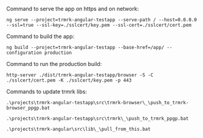 Command to serve the app on https and on network:

```shell
ng serve --project=trmrk-angular-testapp --serve-path / --host=0.0.0.0 --ssl=true --ssl-key=./sslcert/key.pem --ssl-cert=./sslcert/cert.pem
```

Command to build the app:

```shell
ng build --project=trmrk-angular-testapp --base-href=/app/ --configuration production
```

Command to run the production build:

```shell
http-server ./dist/trmrk-angular-testapp/browser -S -C ./sslcert/cert.pem -K ./sslcert/key.pem -p 443
```

Commands to update trmrk libs:

```shell
.\projects\trmrk-angular-testapp\src\trmrk-browser\_\push_to_trmrk-browser_ppgp.bat

.\projects\trmrk-angular-testapp\src\trmrk\_\push_to_trmrk_ppgp.bat

.\projects\trmrk-angular\src\lib\_\pull_from_this.bat
```
